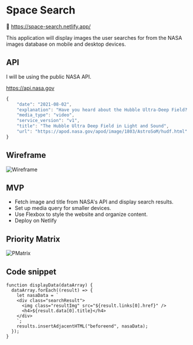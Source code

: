 # Space Search

🚀 https://space-search.netlify.app/

This application will display images the user searches for from the NASA images database on mobile and desktop devices.

## API
I will be using the public NASA API.

https://api.nasa.gov

```javascript
{
    "date": "2021-08-02",
    "explanation": "Have you heard about the Hubble Ultra-Deep Field?  Either way, you've likely not heard about it like this -- please run your cursor over the featured image and listen!  The Hubble Ultra-Deep Field (HUDF) was created in 2003-2004 with the Hubble Space Telescope staring for a long time toward near-empty space so that distant, faint galaxies would become visible.  One of the most famous images in astronomy, the HUDF is featured here in a vibrant way -- with sonified distances. Pointing to a galaxy will play a note that indicates its approximate redshift. Because redshifts shift light toward the red end of the spectrum of light, they are depicted here by a shift of tone toward the low end of the spectrum of sound.  The further the galaxy, the greater its cosmological redshift (even if it appears blue), and the lower the tone that will be played. The average galaxy in the HUDF is about 10.6 billion light years away and sounds like an F#. What's the most distant galaxy you can find?   Note: Sounds will only play on some browsers.  This week at NASA: Hubble #DeepFieldWeek",
    "media_type": "video",
    "service_version": "v1",
    "title": "The Hubble Ultra Deep Field in Light and Sound",
    "url": "https://apod.nasa.gov/apod/image/1803/AstroSoM/hudf.html"
}
```

## Wireframe 
![Wireframe](https://lh3.googleusercontent.com/uwpRusWpU4HThxWqX0MPYZuQP4RrFfLmBiCuANxp0klZUme4ILLKm-ew3Zs8zVdUY0kpHwhq6OvpFdfHLHSjwIyz2N6HM2qaWtQ-V7FpRLLqMne7djPehjKii_UpNYJpWyJj11fmP0uB4dsg38xID-L7LEzOkT9eNeM2ls_yrCQ1QjmH1ecYqtsIgJUmc7VbCPfUC2CIbkQthDdiRNtdaorKqqO3Lz-Re3OsZr7LT-jz_Mh2vMQRJZNNGqCEAUw2vkQGkOsGK02obzAfcwaIff8F0x9OGKRvo_ItEWJwtagfC9VMnTOT7uK7Laty0aT7fLCQs5c8fa7QgQSM71vA1QhXqzFxwuh2zOPaKEkJMlzT_OIZxJy9JFAbeKmjsNVHQdf9jBQDQoTwHI1e6bwHVVu3XqafbhXrQFb7Qrmxa8IA_Gy_sObKnKJzpZQOSMCdV0IMLn3IVui_I424b_Wl3Z7dXmMpuHThHzJrJOrKSBhP3s4dyC6g83AsmacDHYuK8SSYA063ytTVkavV_j1cuU_r_xFChezkb-EBeaNGd2Ybt692ZVuw2rCxO3AzwfbKceMK1-wwM9D2LV_THfBl5zcjTPa-zS6YSI7cnPcLNDdz7RuOi53WQZCuxU4jfyUDDodLU-UlZmALTK6xFbGVVukdZNtBq3RiFTi-OMiFXfPbfbx0UQ6v3_ETT0hYqgjw4VV0-yGwlLAVT_CY_k9Vdg=w328-h197-no?authuser=0)

## MVP 
- Fetch image and title from NASA's API and display search results.
- Set up media query for smaller devices.
- Use Flexbox to style the website and organize content.
- Deploy on Netlify


## Priority Matrix
![PMatrix](https://lh3.googleusercontent.com/Ep6hVkgxT2-0uIfYOgRSd3C7ENmi3bR5p_5goWQMa3CdIgTU7hmKvLVDUsPV8N5t_jvHRlra0uvi-_AJdTHux4_hjTLHz71Jd1QfiRkI1OjmsWRbXksmSnGyapjFvU8QX5gSiL-LMmeGJm_lRIUamP7qcHLC1kFJUDNA4loLJ5w3OFuc2GlA3Qo70vxTuMdBiZVbz1EMxkzmG4xV7hW0a_w-OS76u-iQsjchamOVf4C26SfoH8aTsIKHmVvku4HPJPtBPpEDfnnfrWg2xaGUgixHhC1iccO76nwPysgEY8HGDywGdKr2rMzWsb5Za1x9rds0P5A_qZzUCx1lHKvk7fDKKhMoY0zLrBT1wlkfMp3qqquSBTCYpK-pomxgrVjphUEn7YVf0pbVadDgI18G4V9uu94goH7MIa_aWoM4xuqLO6-mqjpIc2dNeJ_Sb8njypLhPs0e-x6PDb7R6kKNuksn_V1qzGkySxZ1rzbCp-CEdRACgS5-CU-nX7uqukSwA-bL6_YCmPJwFBZmLrtFfihsdnNXwUAAUcQxN7YbPgwtkbcYhAUUFQF_bGSP2_uMc11bLpzvj3kfH0Vk2AiZXZP5R3mO7C94bNrVXsg9JpvPUB7cEos55dDQrVYi-I73g9gxbO3ylLdnY6vnsPxHd1hLOGms1qNGnAFBCYRuAtNG_uIHucLqrtpGHGgnslr3_axF4TSl9OlT6Yrrxy6v1w=w1588-h1482-no?authuser=0)

## Code snippet
```javasciptt
function displayData(dataArray) {
  dataArray.forEach((result) => {
    let nasaData = `
    <div class="searchResult">
      <img class="resultImg" src="${result.links[0].href}" />
      <h4>${result.data[0].title}</h4>
    </div>
    `;
    results.insertAdjacentHTML("beforeend", nasaData);
  });
}
```
